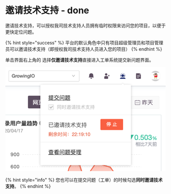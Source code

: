 # 邀请技术支持 - done

邀请技术支持，可以授权我司技术支持人员拥有临时权限来访问您的项目，以便于更快定位问题。

{% hint style="success" %}
平台的默认角色中只有项目超级管理员和项目管理员可以邀请技术支持（即授权我司技术支持人员进入您的项目）
{% endhint %}



单击界面右上角的 选择**仅邀请技术支持**直接进入工单系统提交新问题界面。

![](../../.gitbook/assets/ying-mu-jie-tu-20200418-xia-wu-6.41.31.png)

{% hint style="info" %}
您也可以在提交问题（工单）的时候勾选**同时邀请技术支持**。
{% endhint %}

